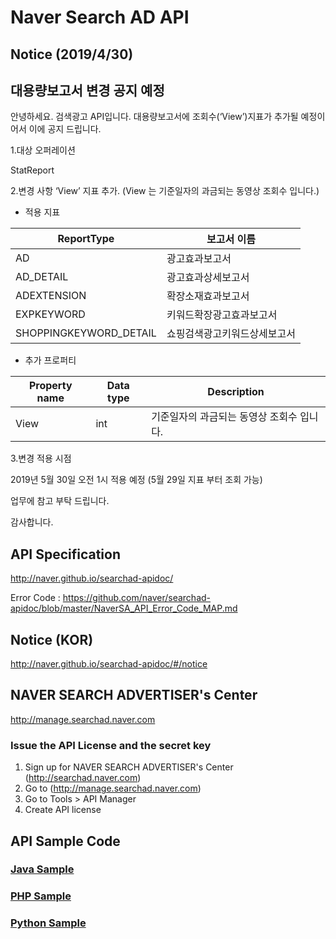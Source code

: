# Naver Search AD API

## Notice (2019/4/30)
## 대용량보고서 변경 공지 예정 

안녕하세요. 검색광고 API입니다. 
대용량보고서에 조회수(‘View’)지표가 추가될 예정이어서 이에 공지 드립니다.

1.대상 오퍼레이션

StatReport

2.변경 사항 
‘View’ 지표 추가. 
(View 는 기준일자의 과금되는 동영상 조회수 입니다.)

* 적용 지표 
 
ReportType | 보고서 이름
-----------| -------|
AD|광고효과보고서
AD_DETAIL|광고효과상세보고서
ADEXTENSION|확장소재효과보고서
EXPKEYWORD|키워드확장광고효과보고서
SHOPPINGKEYWORD_DETAIL|쇼핑검색광고키워드상세보고서

* 추가 프로퍼티

Property name | Data type | Description
-----------| -------| -------|
View|int| 기준일자의 과금되는 동영상 조회수 입니다.

3.변경 적용 시점

2019년 5월 30일 오전 1시 적용 예정 (5월 29일 지표 부터 조회 가능)

업무에 참고 부탁 드립니다.

감사합니다.



## API Specification
http://naver.github.io/searchad-apidoc/

Error Code : https://github.com/naver/searchad-apidoc/blob/master/NaverSA_API_Error_Code_MAP.md

## Notice (KOR)
http://naver.github.io/searchad-apidoc/#/notice

## NAVER SEARCH ADVERTISER's Center
http://manage.searchad.naver.com

### Issue the API License and the secret key

1. Sign up for NAVER SEARCH ADVERTISER's Center (http://searchad.naver.com)
2. Go to (http://manage.searchad.naver.com)
3. Go to Tools > API Manager
4. Create API license


## API Sample Code

### [Java Sample](java-sample)
### [PHP Sample](php-sample)
### [Python Sample](python-sample)
